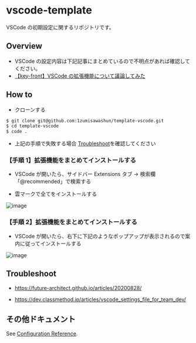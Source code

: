 # vscode-template

VSCode の初期設定に関するリポジトリです。

## Overview

- VSCode の設定内容は下記記事にまとめているので不明点があれば確認してください。
- [【key-front】VSCode の拡張機能について議論してみた](https://zenn.dev/shuuuuuun/scraps/bcc59eb2f7d640)

## How to

- クローンする

```bash
$ git clone git@github.com:1zumisawashun/template-vscode.git
$ cd template-vscode
$ code .
```

- 上記の手順で失敗する場合 [Troubleshoot](#Troubleshoot)を確認してください

### 【手順 1】拡張機能をまとめてインストールする

- VSCode が開いたら、サイドバー Extensions タブ → 検索欄「@recommended」で検索する

- 雲マークで全てをインストールする

![image](https://github.com/1zumisawashun/vscode-template/assets/65071534/1abd5d05-6d17-461c-9f89-199ef2cf8926)

### 【手順 2】拡張機能をまとめてインストールする

- VSCode が開いたら、右下に下記のようなポップアップが表示されるので案内に従ってインストールする

![image](https://github.com/1zumisawashun/vscode-template/assets/65071534/7fa05df9-b58b-41d2-aaf9-e7d35e5b2871)

## Troubleshoot

- https://future-architect.github.io/articles/20200828/

- https://dev.classmethod.jp/articles/vscode_settings_file_for_team_dev/

## その他ドキュメント

See [Configuration Reference](https://github.com/1zumisawashun).
